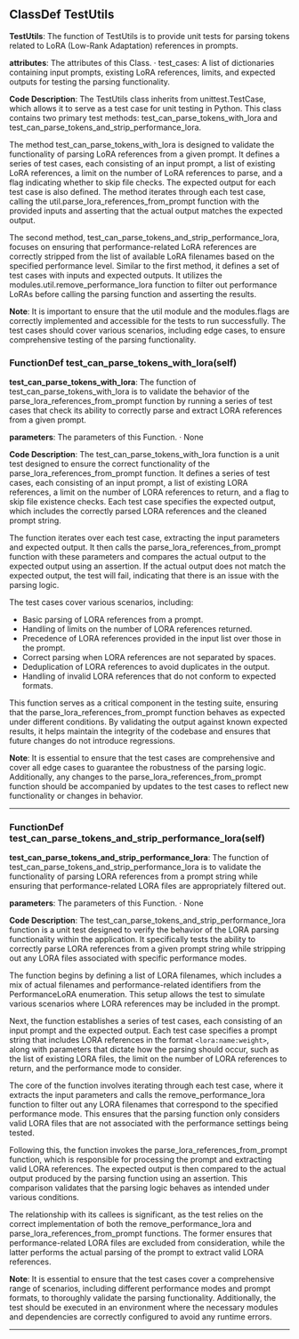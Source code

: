 ## ClassDef TestUtils
**TestUtils**: The function of TestUtils is to provide unit tests for parsing tokens related to LoRA (Low-Rank Adaptation) references in prompts.

**attributes**: The attributes of this Class.
· test_cases: A list of dictionaries containing input prompts, existing LoRA references, limits, and expected outputs for testing the parsing functionality.

**Code Description**: The TestUtils class inherits from unittest.TestCase, which allows it to serve as a test case for unit testing in Python. This class contains two primary test methods: test_can_parse_tokens_with_lora and test_can_parse_tokens_and_strip_performance_lora. 

The method test_can_parse_tokens_with_lora is designed to validate the functionality of parsing LoRA references from a given prompt. It defines a series of test cases, each consisting of an input prompt, a list of existing LoRA references, a limit on the number of LoRA references to parse, and a flag indicating whether to skip file checks. The expected output for each test case is also defined. The method iterates through each test case, calling the util.parse_lora_references_from_prompt function with the provided inputs and asserting that the actual output matches the expected output.

The second method, test_can_parse_tokens_and_strip_performance_lora, focuses on ensuring that performance-related LoRA references are correctly stripped from the list of available LoRA filenames based on the specified performance level. Similar to the first method, it defines a set of test cases with inputs and expected outputs. It utilizes the modules.util.remove_performance_lora function to filter out performance LoRAs before calling the parsing function and asserting the results.

**Note**: It is important to ensure that the util module and the modules.flags are correctly implemented and accessible for the tests to run successfully. The test cases should cover various scenarios, including edge cases, to ensure comprehensive testing of the parsing functionality.
### FunctionDef test_can_parse_tokens_with_lora(self)
**test_can_parse_tokens_with_lora**: The function of test_can_parse_tokens_with_lora is to validate the behavior of the parse_lora_references_from_prompt function by running a series of test cases that check its ability to correctly parse and extract LORA references from a given prompt.

**parameters**: The parameters of this Function.
· None

**Code Description**: The test_can_parse_tokens_with_lora function is a unit test designed to ensure the correct functionality of the parse_lora_references_from_prompt function. It defines a series of test cases, each consisting of an input prompt, a list of existing LORA references, a limit on the number of LORA references to return, and a flag to skip file existence checks. Each test case specifies the expected output, which includes the correctly parsed LORA references and the cleaned prompt string.

The function iterates over each test case, extracting the input parameters and expected output. It then calls the parse_lora_references_from_prompt function with these parameters and compares the actual output to the expected output using an assertion. If the actual output does not match the expected output, the test will fail, indicating that there is an issue with the parsing logic.

The test cases cover various scenarios, including:
- Basic parsing of LORA references from a prompt.
- Handling of limits on the number of LORA references returned.
- Precedence of LORA references provided in the input list over those in the prompt.
- Correct parsing when LORA references are not separated by spaces.
- Deduplication of LORA references to avoid duplicates in the output.
- Handling of invalid LORA references that do not conform to expected formats.

This function serves as a critical component in the testing suite, ensuring that the parse_lora_references_from_prompt function behaves as expected under different conditions. By validating the output against known expected results, it helps maintain the integrity of the codebase and ensures that future changes do not introduce regressions.

**Note**: It is essential to ensure that the test cases are comprehensive and cover all edge cases to guarantee the robustness of the parsing logic. Additionally, any changes to the parse_lora_references_from_prompt function should be accompanied by updates to the test cases to reflect new functionality or changes in behavior.
***
### FunctionDef test_can_parse_tokens_and_strip_performance_lora(self)
**test_can_parse_tokens_and_strip_performance_lora**: The function of test_can_parse_tokens_and_strip_performance_lora is to validate the functionality of parsing LORA references from a prompt string while ensuring that performance-related LORA files are appropriately filtered out.

**parameters**: The parameters of this Function.
· None

**Code Description**: The test_can_parse_tokens_and_strip_performance_lora function is a unit test designed to verify the behavior of the LORA parsing functionality within the application. It specifically tests the ability to correctly parse LORA references from a given prompt string while stripping out any LORA files associated with specific performance modes.

The function begins by defining a list of LORA filenames, which includes a mix of actual filenames and performance-related identifiers from the PerformanceLoRA enumeration. This setup allows the test to simulate various scenarios where LORA references may be included in the prompt.

Next, the function establishes a series of test cases, each consisting of an input prompt and the expected output. Each test case specifies a prompt string that includes LORA references in the format `<lora:name:weight>`, along with parameters that dictate how the parsing should occur, such as the list of existing LORA files, the limit on the number of LORA references to return, and the performance mode to consider.

The core of the function involves iterating through each test case, where it extracts the input parameters and calls the remove_performance_lora function to filter out any LORA filenames that correspond to the specified performance mode. This ensures that the parsing function only considers valid LORA files that are not associated with the performance settings being tested.

Following this, the function invokes the parse_lora_references_from_prompt function, which is responsible for processing the prompt and extracting valid LORA references. The expected output is then compared to the actual output produced by the parsing function using an assertion. This comparison validates that the parsing logic behaves as intended under various conditions.

The relationship with its callees is significant, as the test relies on the correct implementation of both the remove_performance_lora and parse_lora_references_from_prompt functions. The former ensures that performance-related LORA files are excluded from consideration, while the latter performs the actual parsing of the prompt to extract valid LORA references.

**Note**: It is essential to ensure that the test cases cover a comprehensive range of scenarios, including different performance modes and prompt formats, to thoroughly validate the parsing functionality. Additionally, the test should be executed in an environment where the necessary modules and dependencies are correctly configured to avoid any runtime errors.
***
